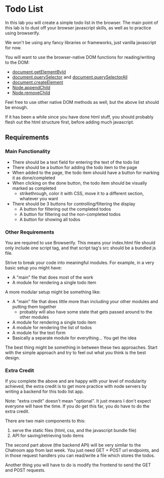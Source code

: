 # Todo List

In this lab you will create a simple todo list in the browser. The main point of this lab is to dust off your browser javascript skills, as well as to practice using browserify.

We won't be using any fancy libraries or frameworks, just vanilla javascript for now.

You will want to use the browser-native DOM functions for reading/writing to the DOM:

* [document.getElementById](https://developer.mozilla.org/en-US/docs/Web/API/Document/getElementById)
* [document.querySelector](https://developer.mozilla.org/en-US/docs/Web/API/Document/querySelector) and [document.querySelectorAll](https://developer.mozilla.org/en-US/docs/Web/API/Document/querySelectorAll)
* [document.createElement](https://developer.mozilla.org/en-US/docs/Web/API/Document/createElement)
* [Node.appendChild](https://developer.mozilla.org/en-US/docs/Web/API/Node/appendChild)
* [Node.removeChild](https://developer.mozilla.org/en-US/docs/Web/API/Node/removeChild)

Feel free to use other native DOM methods as well, but the above list should be enough.

If it has been a while since you have done html stuff, you should probably flesh out the html structure first, before adding much javascript.

## Requirements

### Main Functionality

* There should be a text field for entering the text of the todo list
* There should be a button for adding the todo item to the page
* When added to the page, the todo item should have a button for marking it as done/completed
* When clicking on the done button, the todo item should be visually marked as completed
  * strikethrough, color it with CSS, move it to a different section, whatever you want
* There should be 3 buttons for controlling/filtering the display
  * A button for filtering out the completed todos
  * A button for filtering out the non-completed todos
  * A button for showing all todos

### Other Requirements

You are required to use Browserify. This means your index.html file should only include one script tag, and that script tag's src should be a bundled js file.

Strive to break your code into meaningful modules. For example, in a very basic setup you might have:

* A "main" file that does most of the work
* A module for rendering a single todo item

A more modular setup might be something like:

* A "main" file that does little more than including your other modules and putting them together
  * probably will also have some state that gets passed around to the other modules
* A module for rendering a single todo item
* A module for rendering the list of todos
* A module for the text form
* Basically a separate module for everything... You get the idea

The best thing might be something in between these two approaches. Start with the simple approach and try to feel out what you think is the best design.

### Extra Credit

If you complete the above and are happy with your level of modularity achieved, the extra credit is to get more practice with node servers by writing a backend for this todo list app.

Note: "extra credit" doesn't mean "optional". It just means I don't expect everyone will have the time. If you do get this far, you do have to do the extra credit.

There are two main components to this:

1. serve the static files (html, css, and the javascript bundle file)
2. API for saving/retrieving todo items

The second part above (the backend API) will be very similar to the Chatroom app from last week. You just need GET + POST url endpoints, and in those request handlers you can read/write a file which stores the todos.

Another thing you will have to do is modify the frontend to send the GET and POST requests.